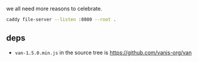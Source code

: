 we all need more reasons to celebrate.

```sh
caddy file-server --listen :8080 --root .
```

## deps

- `van-1.5.0.min.js` in the source tree is https://github.com/vanjs-org/van
